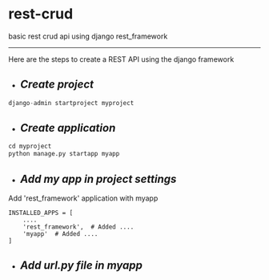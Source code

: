 # rest-crud
basic rest crud api using django rest_framework

---

Here are the steps to create a REST API using the django framework 

- ## ***Create project***

```python
django-admin startproject myproject
```

- ## ***Create application***

```python
cd myproject 
python manage.py startapp myapp
```
- ## ***Add my app in project settings***
Add 'rest_framework' application with myapp
```
INSTALLED_APPS = [
    ....
    'rest_framework',  # Added ....
    'myapp'  # Added ....
]
```

- ## ***Add url.py file in **myapp*****

